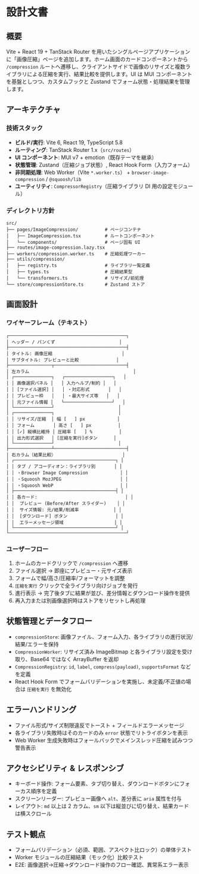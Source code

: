 # 設計文書

## 概要

Vite + React 19 + TanStack Router を用いたシングルページアプリケーションに「画像圧縮」ページを追加します。ホーム画面のカードコンポーネントから `/compression` ルートへ遷移し、クライアントサイドで画像のリサイズと複数ライブラリによる圧縮を実行、結果比較を提供します。UI は MUI コンポーネントを基盤としつつ、カスタムフックと Zustand でフォーム状態・処理結果を管理します。

## アーキテクチャ

### 技術スタック
- **ビルド/実行**: Vite 6, React 19, TypeScript 5.8
- **ルーティング**: TanStack Router 1.x（`src/routes`）
- **UI コンポーネント**: MUI v7 + emotion（既存テーマを継承）
- **状態管理**: Zustand（圧縮ジョブ状態）, React Hook Form（入力フォーム）
- **非同期処理**: Web Worker（Vite `*.worker.ts`） + `browser-image-compression` / `@squoosh/lib`
- **ユーティリティ**: `CompressorRegistry`（圧縮ライブラリ DI 用の設定モジュール）

### ディレクトリ方針

```
src/
├── pages/ImageCompression/          # ページコンテナ
│   ├── ImageCompression.tsx         # ルートコンポーネント
│   └── components/                  # ページ固有 UI
├── routes/image-compression.lazy.tsx
├── workers/compression.worker.ts    # 圧縮処理ワーカー
├── utils/compression/
│   ├── registry.ts                  # ライブラリ一覧定義
│   ├── types.ts                     # 圧縮結果型
│   └── transformers.ts              # リサイズ/前処理
└── store/compressionStore.ts        # Zustand ストア
```

## 画面設計

### ワイヤーフレーム（テキスト）

```
┌────────────────────────────────────────────┐
│ ヘッダー / パンくず                        │
├────────────────────────────────────────────┤
│ タイトル: 画像圧縮                          │
│ サブタイトル: プレビューと比較              │
├────────────────┬───────────────────────────┤
│ 左カラム                                       │
│ ┌──────────────┐   ┌──────────────────┐   │
│ │ 画像選択パネル │   │ 入力ヘルプ/制約 │   │
│ │ [ファイル選択] │   │ ・対応形式       │   │
│ │ プレビュー枠   │   │ ・最大サイズ等   │   │
│ │ 元ファイル情報 │   └──────────────────┘   │
│ └──────────────┘                        │
│ ┌──────────────┐                        │
│ │ リサイズ/圧縮  │ 幅 [   ] px            │
│ │ フォーム       │ 高さ [   ] px          │
│ │ [✓] 縦横比維持 │ 圧縮率 [   ] %          │
│ │ 出力形式選択   │ [圧縮を実行]ボタン      │
│ └──────────────┘                        │
├────────────────┴───────────────────────────┤
│ 右カラム（結果比較）                         │
│ ┌──────────────────────────────────────┐ │
│ │ タブ / アコーディオン：ライブラリ別       │ │
│ │ ・Browser Image Compression            │ │
│ │ ・Squoosh MozJPEG                      │ │
│ │ ・Squoosh WebP                         │ │
│ ├──────────────────────────────────────┤ │
│ │ 各カード:                                 │ │
│ │  プレビュー (Before/After スライダー)    │ │
│ │  サイズ情報: 元/結果/削減率             │ │
│ │  [ダウンロード] ボタン                  │ │
│ │  エラーメッセージ領域                   │ │
│ └──────────────────────────────────────┘ │
└────────────────────────────────────────────┘
```

### ユーザーフロー

1. ホームのカードクリックで `/compression` へ遷移
2. ファイル選択 → 即座にプレビュー・元サイズ表示
3. フォームで幅/高さ/圧縮率/フォーマットを調整
4. `圧縮を実行` クリックで全ライブラリ向けジョブを発行
5. 進行表示 → 完了後タブに結果が並び、差分情報とダウンロード操作を提供
6. 再入力または別画像選択時はストアをリセットし再処理

## 状態管理とデータフロー

- `compressionStore`: 画像ファイル、フォーム入力、各ライブラリの進行状況/結果/エラーを保持
- `CompressionWorker`: リサイズ済み ImageBitmap と各ライブラリ設定を受け取り、Base64 ではなく ArrayBuffer を返却
- `CompressionRegistry`: `id`, `label`, `compress(payload)`, `supportsFormat` などを定義
- React Hook Form でフォームバリデーションを実施し、未定義/不正値の場合は `圧縮を実行` を無効化

## エラーハンドリング

- ファイル形式/サイズ制限違反でトースト + フィールドエラーメッセージ
- 各ライブラリ失敗時はそのカードのみ `error` 状態でリトライボタンを表示
- Web Worker 生成失敗時はフォールバックでメインスレッド圧縮を試みつつ警告表示

## アクセシビリティ & レスポンシブ

- キーボード操作: フォーム要素、タブ切り替え、ダウンロードボタンにフォーカス順序を定義
- スクリーンリーダー: プレビュー画像へ `alt`、差分表に `aria` 属性を付与
- レイアウト: `md` 以上は 2 カラム、`sm` 以下は縦並びに切り替え、結果カードは横スクロール

## テスト観点

- フォームバリデーション（必須、範囲、アスペクト比ロック）の単体テスト
- Worker モジュールの圧縮結果（モック化）比較テスト
- E2E: 画像選択→圧縮→ダウンロード操作のフロー確認、異常系エラー表示
